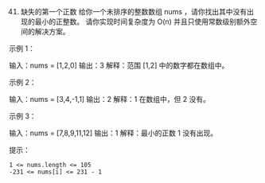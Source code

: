 41. 缺失的第一个正数
给你一个未排序的整数数组 nums ，请你找出其中没有出现的最小的正整数。
请你实现时间复杂度为 O(n) 并且只使用常数级别额外空间的解决方案。

 

示例 1：

输入：nums = [1,2,0]
输出：3
解释：范围 [1,2] 中的数字都在数组中。

示例 2：

输入：nums = [3,4,-1,1]
输出：2
解释：1 在数组中，但 2 没有。

示例 3：

输入：nums = [7,8,9,11,12]
输出：1
解释：最小的正数 1 没有出现。

 

提示：

    1 <= nums.length <= 105
    -231 <= nums[i] <= 231 - 1

